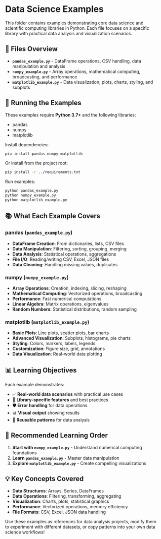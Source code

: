 # Data Science Examples

This folder contains examples demonstrating core data science and scientific computing libraries in Python. Each file focuses on a specific library with practical data analysis and visualization scenarios.

## 📁 Files Overview

- **`pandas_example.py`** - DataFrame operations, CSV handling, data manipulation and analysis
- **`numpy_example.py`** - Array operations, mathematical computing, broadcasting, and performance
- **`matplotlib_example.py`** - Data visualization, plots, charts, styling, and subplots

## 🚀 Running the Examples

These examples require **Python 3.7+** and the following libraries:

- pandas
- numpy
- matplotlib

Install dependencies:

```bash
pip install pandas numpy matplotlib
```

Or install from the project root:

```bash
pip install -r ../requirements.txt
```

Run examples:

```bash
python pandas_example.py
python numpy_example.py
python matplotlib_example.py
```

## 📚 What Each Example Covers

### pandas (`pandas_example.py`)

- **DataFrame Creation**: From dictionaries, lists, CSV files
- **Data Manipulation**: Filtering, sorting, grouping, merging
- **Data Analysis**: Statistical operations, aggregations
- **File I/O**: Reading/writing CSV, Excel, JSON files
- **Data Cleaning**: Handling missing values, duplicates

### numpy (`numpy_example.py`)

- **Array Operations**: Creation, indexing, slicing, reshaping
- **Mathematical Computing**: Vectorized operations, broadcasting
- **Performance**: Fast numerical computations
- **Linear Algebra**: Matrix operations, eigenvalues
- **Random Numbers**: Statistical distributions, random sampling

### matplotlib (`matplotlib_example.py`)

- **Basic Plots**: Line plots, scatter plots, bar charts
- **Advanced Visualization**: Subplots, histograms, pie charts
- **Styling**: Colors, markers, labels, legends
- **Customization**: Figure size, grid, annotations
- **Data Visualization**: Real-world data plotting

## 📊 Learning Objectives

Each example demonstrates:

- ✅ **Real-world data scenarios** with practical use cases
- 🎯 **Library-specific features** and best practices
- 🛡️ **Error handling** for data operations
- 📊 **Visual output** showing results
- 🔧 **Reusable patterns** for data analysis

## 🎯 Recommended Learning Order

1. **Start with `numpy_example.py`** - Understand numerical computing foundations
2. **Learn `pandas_example.py`** - Master data manipulation
3. **Explore `matplotlib_example.py`** - Create compelling visualizations

## 💡 Key Concepts Covered

- **Data Structures**: Arrays, Series, DataFrames
- **Data Operations**: Filtering, transforming, aggregating
- **Visualization**: Charts, plots, statistical graphics
- **Performance**: Vectorized operations, memory efficiency
- **File Formats**: CSV, Excel, JSON data handling

Use these examples as references for data analysis projects, modify them to experiment with different datasets, or copy patterns into your own data science workflows!
 
 